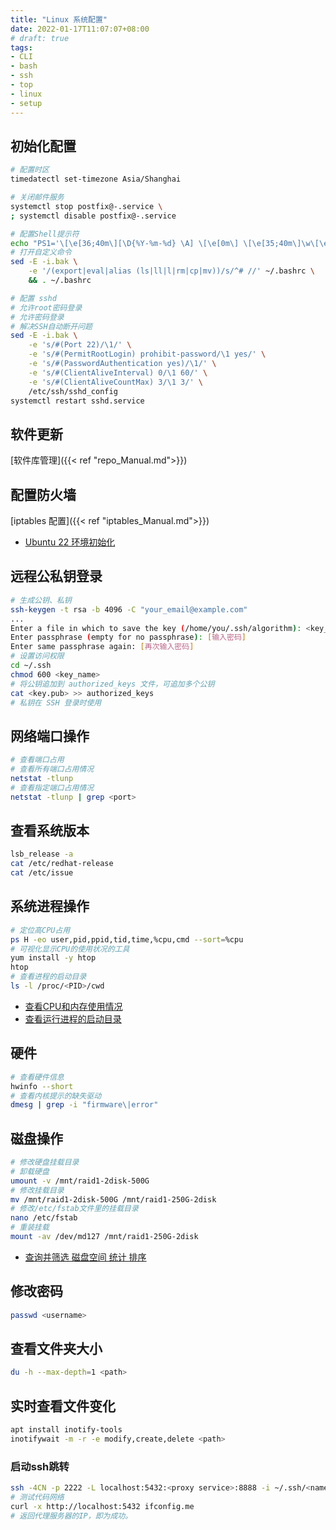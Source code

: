 ```yaml
---
title: "Linux 系统配置"
date: 2022-01-17T11:07:07+08:00
# draft: true
tags: 
- CLI
- bash
- ssh
- top
- linux
- setup
---
```


## 初始化配置
```bash
# 配置时区
timedatectl set-timezone Asia/Shanghai

# 关闭邮件服务
systemctl stop postfix@-.service \
; systemctl disable postfix@-.service

# 配置Shell提示符
echo "PS1='\[\e[36;40m\][\D{%Y-%m-%d} \A] \[\e[0m\] \[\e[35;40m\]\w\[\e[0m\]\n\[\e[33;40m\][\u@\H]\[\e[0m\] \\$ '" >> ~/.bashrc
# 打开自定义命令
sed -E -i.bak \
    -e '/(export|eval|alias (ls|ll|l|rm|cp|mv))/s/^# //' ~/.bashrc \
    && . ~/.bashrc

# 配置 sshd
# 允许root密码登录
# 允许密码登录
# 解决SSH自动断开问题
sed -E -i.bak \
    -e 's/#(Port 22)/\1/' \
    -e 's/#(PermitRootLogin) prohibit-password/\1 yes/' \
    -e 's/#(PasswordAuthentication yes)/\1/' \
    -e 's/#(ClientAliveInterval) 0/\1 60/' \
    -e 's/#(ClientAliveCountMax) 3/\1 3/' \
    /etc/ssh/sshd_config
systemctl restart sshd.service
```
<!-- 可直接下载初始化脚本使用
- [debian bookworm](/attachments/scripts/init_setup_debian_bookworm.sh)
- [rocky](/attachments/scripts/init_setup_rocky.sh) -->

## 软件更新
[软件库管理]({{< ref "repo_Manual.md">}})

## 配置防火墙
[iptables 配置]({{< ref "iptables_Manual.md">}})
- [Ubuntu 22 环境初始化](https://blog.hellowood.dev/posts/ubuntu-22-%E7%8E%AF%E5%A2%83%E5%88%9D%E5%A7%8B%E5%8C%96/#%E4%BF%AE%E6%94%B9-apt-%E6%BA%90)

## 远程公私钥登录
```bash
# 生成公钥、私钥
ssh-keygen -t rsa -b 4096 -C "your_email@example.com"
...
Enter a file in which to save the key (/home/you/.ssh/algorithm): <key_name>
Enter passphrase (empty for no passphrase): [输入密码]
Enter same passphrase again: [再次输入密码]
# 设置访问权限
cd ~/.ssh
chmod 600 <key_name>
# 将公钥追加到 authorized_keys 文件，可追加多个公钥
cat <key.pub> >> authorized_keys
# 私钥在 SSH 登录时使用
```

## 网络端口操作
```bash
# 查看端口占用
# 查看所有端口占用情况
netstat -tlunp
# 查看指定端口占用情况
netstat -tlunp | grep <port>
```

## 查看系统版本
```bash
lsb_release -a
cat /etc/redhat-release
cat /etc/issue
```

## 系统进程操作
```bash
# 定位高CPU占用
ps H -eo user,pid,ppid,tid,time,%cpu,cmd --sort=%cpu
# 可视化显示CPU的使用状况的工具
yum install -y htop
htop
# 查看进程的启动目录
ls -l /proc/<PID>/cwd
```
- [查看CPU和内存使用情况](https://www.cnblogs.com/xd502djj/archive/2011/03/01/1968041.html)
- [查看运行进程的启动目录](https://blog.csdn.net/CHEndorid/article/details/105775330)

## 硬件
```bash
# 查看硬件信息
hwinfo --short
# 查看内核提示的缺失驱动
dmesg | grep -i "firmware\|error"  
```

## 磁盘操作
```bash
# 修改硬盘挂载目录
# 卸载硬盘
umount -v /mnt/raid1-2disk-500G
# 修改挂载目录
mv /mnt/raid1-2disk-500G /mnt/raid1-250G-2disk
# 修改/etc/fstab文件里的挂载目录
nano /etc/fstab
# 重装挂载
mount -av /dev/md127 /mnt/raid1-250G-2disk
```
- [查询并筛选 磁盘空间 统计 排序](https://blog.csdn.net/u013030100/article/details/79564378)

## 修改密码
```bash
passwd <username>
```

## 查看文件夹大小
```bash
du -h --max-depth=1 <path>
```

## 实时查看文件变化
```bash
apt install inotify-tools
inotifywait -m -r -e modify,create,delete <path>
```

### 启动ssh跳转
```bash
ssh -4CN -p 2222 -L localhost:5432:<proxy service>:8888 -i ~/.ssh/<name>.key <user>@<name>.cuile.com
# 测试代码网络
curl -x http://localhost:5432 ifconfig.me
# 返回代理服务器的IP，即为成功。
```